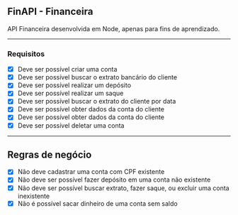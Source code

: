 ## FinAPI - Financeira

API Financeira desenvolvida em Node, apenas para fins de aprendizado.

---

### Requisitos

- [x] Deve ser possível criar uma conta
- [x] Deve ser possível buscar o extrato bancário do cliente
- [x] Deve ser possível realizar um depósito
- [x] Deve ser possível realizar um saque
- [x] Deve ser possível buscar o extrato do cliente por data
- [x] Deve ser possível obter dados da conta do cliente
- [x] Deve ser possível obter dados da conta do cliente
- [x] Deve ser possível deletar uma conta

---

## Regras de negócio

- [x] Não deve cadastrar uma conta com CPF existente
- [X] Não deve ser possível fazer depósito em uma conta não existente
- [x] Não deve ser possível buscar extrato, fazer saque, ou excluir uma conta inexistente
- [x] Não é possível sacar dinheiro de uma conta sem saldo

